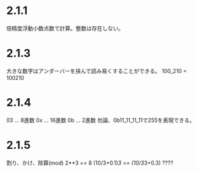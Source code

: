 # 2.1.1
倍精度浮動小数点数で計算。整数は存在しない。
# 2.1.3
大きな数字はアンダーバーを挟んで読み易くすることができる。
100_210 = 100210
# 2.1.4
03 ... 8進数
0x ... 16進数
0b ... 2進数
勿論、0b11_11_11_11で255を表現できる。
# 2.1.5
割り、かけ、除算(mod)
2**3 == 8
(10/3+0.1)*3 == (10/3*3+0.3) ????


